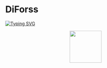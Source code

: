# DiForss
[![Typing SVG](https://readme-typing-svg.herokuapp.com?color=%2336BCF7&lines=Computer+science+student)](https://git.io/typing-svg)
  <div id="header" align="center">
  <img src="https://media.giphy.com/media/qgQUggAC3Pfv687qPC/giphy.gif" width="100"/>
</div> 
